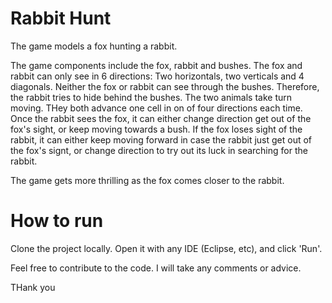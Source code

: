 # Rabbit Hunt
The game models a fox hunting a rabbit.

The game components include the fox, rabbit and bushes. The fox and rabbit can only see in 6 directions: 
Two horizontals, two verticals and 4 diagonals.
Neither the fox or rabbit can see through the bushes. Therefore, the rabbit tries to hide behind the bushes.
The two animals take turn moving. THey both advance one cell in on of four directions each time.
Once the rabbit sees the fox, it can either change direction get out of the fox's sight, or keep moving towards a bush.
If the fox loses sight of the rabbit, it can either keep moving forward in case the rabbit just get out of the fox's signt, 
or change direction to try out its luck in searching for the rabbit.

The game gets more thrilling as the fox comes closer to the rabbit.

# How to run
Clone the project locally. Open it with any IDE (Eclipse, etc), and click 'Run'.

Feel free to contribute to the code. I will take any comments or advice.

THank you
